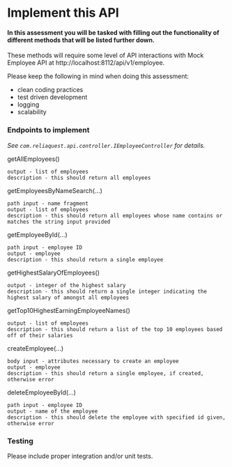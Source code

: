 
# Implement this API

#### In this assessment you will be tasked with filling out the functionality of different methods that will be listed further down.

These methods will require some level of API interactions with Mock Employee API at http://localhost:8112/api/v1/employee.

Please keep the following in mind when doing this assessment:
* clean coding practices
* test driven development
* logging
* scalability

### Endpoints to implement

_See `com.reliaquest.api.controller.IEmployeeController` for details._

getAllEmployees()

    output - list of employees
    description - this should return all employees

getEmployeesByNameSearch(...)

    path input - name fragment
    output - list of employees
    description - this should return all employees whose name contains or matches the string input provided

getEmployeeById(...)

    path input - employee ID
    output - employee
    description - this should return a single employee

getHighestSalaryOfEmployees()

    output - integer of the highest salary
    description - this should return a single integer indicating the highest salary of amongst all employees

getTop10HighestEarningEmployeeNames()

    output - list of employees
    description - this should return a list of the top 10 employees based off of their salaries

createEmployee(...)

    body input - attributes necessary to create an employee
    output - employee
    description - this should return a single employee, if created, otherwise error

deleteEmployeeById(...)

    path input - employee ID
    output - name of the employee
    description - this should delete the employee with specified id given, otherwise error

### Testing
Please include proper integration and/or unit tests.
